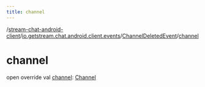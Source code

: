 ```yaml
---
title: channel
---
```

/[stream-chat-android-client](../../index.md)/[io.getstream.chat.android.client.events](../index.md)/[ChannelDeletedEvent](index.md)/[channel](channel.md)  
  
  
  
# channel  
open override val [channel](channel.md): [Channel](../../io.getstream.chat.android.client.models/Channel/index.md)
